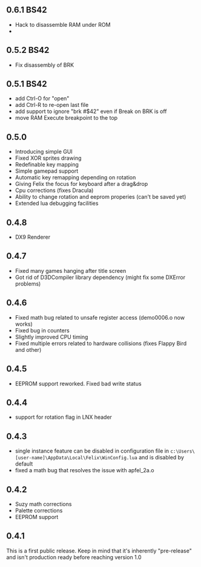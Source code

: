 ## 0.6.1 BS42
 
 - Hack to disassemble RAM under ROM
 - 
## 0.5.2 BS42

 - Fix disassembly of BRK

## 0.5.1 BS42

 - add Ctrl-O for "open"
 - add Ctrl-R to re-open last file
 - add support to ignore "brk #$42" even if Break on BRK is off
 - move RAM Execute breakpoint to the top

## 0.5.0

- Introducing simple GUI
- Fixed XOR sprites drawing
- Redefinable key mapping
- Simple gamepad support
- Automatic key remapping depending on rotation
- Giving Felix the focus for keyboard after a drag&drop
- Cpu corrections (fixes Dracula)
- Ability to change rotation and eeprom properies (can't be saved yet)
- Extended lua debugging facilities

## 0.4.8

- DX9 Renderer

## 0.4.7

- Fixed many games hanging after title screen
- Got rid of D3DCompiler library dependency (might fix some DXError problems)

## 0.4.6

- Fixed math bug related to unsafe register access (demo0006.o now works)
- Fixed bug in counters
- Slightly improved CPU timing
- Fixed multiple errors related to hardware collisions (fixes Flappy Bird and other)

## 0.4.5

- EEPROM support reworked. Fixed bad write status

## 0.4.4

- support for rotation flag in LNX header

## 0.4.3

- single instance feature can be disabled in configuration file in `c:\Users\[user-name]\AppData\Local\Felix\WinConfig.lua` and is disabled by default
- fixed a math bug that resolves the issue with apfel_2a.o

## 0.4.2

- Suzy math corrections
- Palette corrections
- EEPROM support

## 0.4.1

This is a first public release.
Keep in mind that it's inherently "pre-release" and isn't production ready before reaching version 1.0
